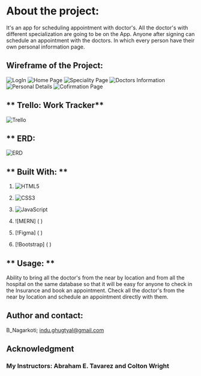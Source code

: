 # **About the project:**

It's an app for scheduling appointment with doctor's. All the doctor's with different specialization are going to be on the App. Anyone after signing can schedule an appointment with the doctors. In which every person have their own personal information page. 

## Wireframe of the Project:

![LogIn](./src/assests/LogIn.png)
![Home Page](./src/assests/HomePage.png)
![Speciality Page](./src/assests/Speciality.png)
![Doctors Information](./src/assests/DoctorsInfo.png)
![Personal Details](./src/assests/Personal%20Details.png)
![Cofirmation Page](./src/assests/Cofirmation.png)

## ** Trello: Work Tracker**
![Trello](https://trello.com/b/SZOkYOKD/app-project)


## ** ERD:
![ERD](./src/assests/ERD.png)

## ** Built With: **

1. ![HTML5](https://img.shields.io/badge/html5-%23E34F26.svg?style=for-the-badge&logo=html5&logoColor=white)

2. ![CSS3](https://img.shields.io/badge/css3-%231572B6.svg?style=for-the-badge&logo=css3&logoColor=white)

3. ![JavaScript](https://img.shields.io/badge/javascript-%23323330.svg?style=for-the-badge&logo=javascript&logoColor=%23F7DF1E)

4. ![MERN] ( )

5. [!Figma] ( )

6. [!Bootstrap] ( )


## ** Usage: **

Ability to bring all the doctor's from the near by location and from all the hospital on the same database so that it will be easy for anyone to check in the Insurance and book an appointment. Check all the doctor's from the near by location and schedule an appointment directly with them. 


## **Author and contact:**

B_Nagarkoti;
indu.ghugtyal@gmail.com


## **Acknowledgment**

### My Instructors: Abraham E. Tavarez and Colton Wright

  



